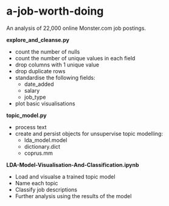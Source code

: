 # a-job-worth-doing
An analysis of 22,000 online Monster.com job postings.

**explore_and_cleanse.py**
* count the number of nulls
* count the number of unique values in each field
* drop columns with 1 unique value
* drop duplicate rows
* standardise the following fields:
  * date_added
  * salary
  * job_type
* plot basic visualisations

**topic_model.py**
* process text
* create and persist objects for unsupervise topic modelling:
  * lda_model.model
  * dictionary.dict
  * coprus.mm
  
**LDA-Model-Visualisation-And-Classification.ipynb**
* Load and visualse a trained topic model
* Name each topic
* Classify job descriptions
* Further analysis using the results of the model
